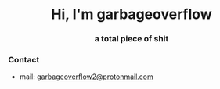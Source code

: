 <h1 align="center">Hi, I'm garbageoverflow</h1>
<h3 align="center">a total piece of shit</h3>

### Contact
- mail: [garbageoverflow2@protonmail.com](mailto:garbageoverflow2@protonmail.com)
